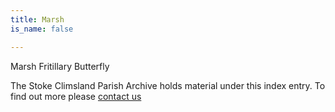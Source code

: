 ```yaml
---
title: Marsh
is_name: false

---
```


Marsh Fritillary Butterfly


The Stoke Climsland Parish Archive holds material under this index entry. To find out more please [contact us](/contact/)
